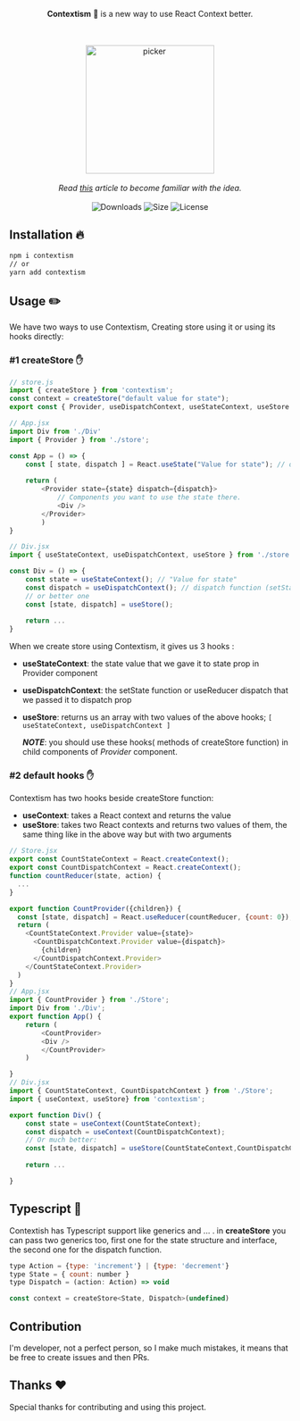 <div align="center">

<b>Contextism</b> 🤩 is a new way to use React Context better.

<br><br><img width="230" height="230" alt="picker" src="https://github.com/Aslemammad/Contextism/blob/master/logo.png?raw=true">
<br><br>
<i>Read  <a title="Team email, team chat, team tasks, one app" href="https://kentcdodds.com/blog/how-to-use-react-context-effectively">this</a> article to become familiar with the idea.</i> <br><br>
![Downloads](https://img.shields.io/npm/dw/contextism) ![Size](https://img.shields.io/bundlephobia/minzip/contextism?label=Min) ![License](https://img.shields.io/npm/l/contextism)
</div>

## Installation 🔥

  

```bash
npm i contextism
// or 
yarn add contextism
```

  

## Usage ✏️
We have two ways to use Contextism, Creating store using it or using its hooks directly:
### #1 createStore ✋

```javascript
// store.js 
import { createStore } from 'contextism';
const context = createStore("default value for state");
export const { Provider, useDispatchContext, useStateContext, useStore } = context;

// App.jsx
import Div from './Div'
import { Provider } from './store';

const App = () => {
	const [ state, dispatch ] = React.useState("Value for state"); // or useReducer
	
	return (
		<Provider state={state} dispatch={dispatch}>
			// Components you want to use the state there.
			<Div />
		</Provider>
		)
}

// Div.jsx
import { useStateContext, useDispatchContext, useStore } from './store';

const Div = () => {
	const state = useStateContext(); // "Value for state"
	const dispatch = useDispatchContext(); // dispatch function (setState) in App
	// or better one
	const [state, dispatch] = useStore();
	
	return ...
}

```
When we create store using Contextism, it gives us 3 hooks :<br>

- **useStateContext**: the state value that we gave it to state prop in Provider component
- **useDispatchContext**: the setState function or useReducer dispatch that we passed it to dispatch prop
- **useStore**: returns us an array with two values of the above hooks; `[ useStateContext, useDispatchContext ]`

  ***NOTE***: you should use these hooks( methods of createStore function) in child components of *Provider* component.
  <br>

  
### #2 default hooks ✋
Contextism has two hooks beside createStore function:

- **useContext**: takes a React context and returns the value
- **useStore**: takes two React contexts and returns two values of them, the same thing like in the above way but with two arguments

```javascript
// Store.jsx
export const CountStateContext = React.createContext();
export const CountDispatchContext = React.createContext();
function countReducer(state, action) {
  ...
}

export function CountProvider({children}) {
  const [state, dispatch] = React.useReducer(countReducer, {count: 0});
  return (
    <CountStateContext.Provider value={state}>
      <CountDispatchContext.Provider value={dispatch}>
        {children}
      </CountDispatchContext.Provider>
    </CountStateContext.Provider>
  )
}
// App.jsx
import { CountProvider } from './Store';
import Div from './Div';
export function App() {
	return (
		<CountProvider>
		<Div />
		</CountProvider>
	)

}
// Div.jsx
import { CountStateContext, CountDispatchContext } from './Store';
import { useContext, useStore} from 'contextism';

export function Div() {
	const state = useContext(CountStateContext);
	const dispatch = useContext(CountDispatchContext);
	// Or much better:
	const [state, dispatch] = useStore(CountStateContext,CountDispatchContext);
	
	return ...

}
```
## Typescript 🔷
Contextish has Typescript support like generics and ... . in **createStore** you can pass two generics too, first one for the state structure and interface, the second one for the dispatch function.

```javascript
type Action = {type: 'increment'} | {type: 'decrement'}
type State = { count: number }
type Dispatch = (action: Action) => void 

const context = createStore<State, Dispatch>(undefined)
```

## Contribution 
I'm developer, not a perfect person, so I make much mistakes, it means that be free to create issues and then PRs.
<br>
## Thanks ❤️ 

Special thanks for contributing and using this project.

